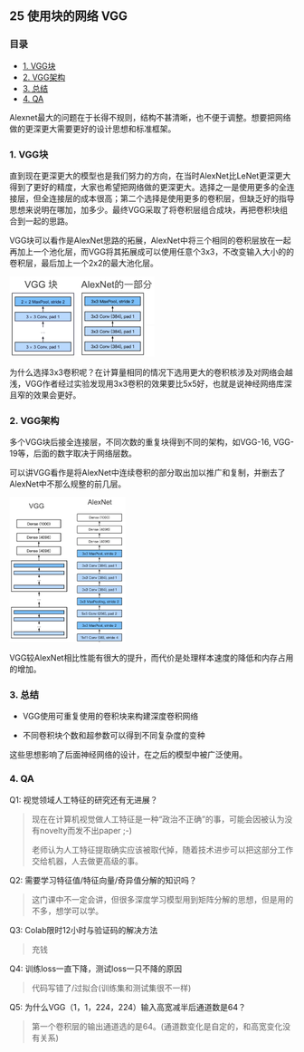 ## 25 使用块的网络 VGG

### 目录

 * [1. VGG块](#1-vgg块)
  * [2. VGG架构](#2-vgg架构)
  * [3. 总结](#3-总结)
  * [4. QA](#4-qa)

Alexnet最大的问题在于长得不规则，结构不甚清晰，也不便于调整。想要把网络做的更深更大需要更好的设计思想和标准框架。

### 1. VGG块

直到现在更深更大的模型也是我们努力的方向，在当时AlexNet比LeNet更深更大得到了更好的精度，大家也希望把网络做的更深更大。选择之一是使用更多的全连接层，但全连接层的成本很高；第二个选择是使用更多的卷积层，但缺乏好的指导思想来说明在哪加，加多少。最终VGG采取了将卷积层组合成块，再把卷积块组合到一起的思路。

VGG块可以看作是AlexNet思路的拓展，AlexNet中将三个相同的卷积层放在一起再加上一个池化层，而VGG将其拓展成可以使用任意个3x3，不改变输入大小的的卷积层，最后加上一个2x2的最大池化层。

<img src="..\imgs\25\25-01.PNG" alt="25-01" style="zoom:25%;" />

为什么选择3x3卷积呢？在计算量相同的情况下选用更大的卷积核涉及对网络会越浅，VGG作者经过实验发现用3x3卷积的效果要比5x5好，也就是说神经网络库深且窄的效果会更好。

### 2. VGG架构

多个VGG块后接全连接层，不同次数的重复块得到不同的架构，如VGG-16, VGG-19等，后面的数字取决于网络层数。

可以讲VGG看作是将AlexNet中连续卷积的部分取出加以推广和复制，并删去了AlexNet中不那么规整的前几层。

<img src="..\imgs\25\25-02.PNG" alt="25-02" style="zoom:25%;" />

VGG较AlexNet相比性能有很大的提升，而代价是处理样本速度的降低和内存占用的增加。

### 3. 总结

- VGG使用可重复使用的卷积块来构建深度卷积网络

- 不同卷积块个数和超参数可以得到不同复杂度的变种

这些思想影响了后面神经网络的设计，在之后的模型中被广泛使用。

### 4. QA

Q1: 视觉领域人工特征的研究还有无进展？

> 现在在计算机视觉做人工特征是一种“政治不正确”的事，可能会因被认为没有novelty而发不出paper ;-)
>
> 老师认为人工特征提取确实应该被取代掉，随着技术进步可以把这部分工作交给机器，人去做更高级的事。

Q2: 需要学习特征值/特征向量/奇异值分解的知识吗？

> 这门课中不一定会讲，但很多深度学习模型用到矩阵分解的思想，但是用的不多，想学可以学。

Q3: Colab限时12小时与验证码的解决方法

> 充钱

Q4: 训练loss一直下降，测试loss一只不降的原因

> 代码写错了/过拟合(训练集和测试集很不一样)

Q5: 为什么VGG（1，1，224，224）输入高宽减半后通道数是64？

> 第一个卷积层的输出通道选的是64。(通道数变化是自定的，和高宽变化没有关系)
